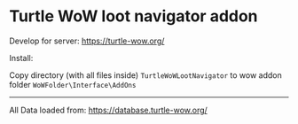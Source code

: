 # Turtle WoW loot navigator addon
Develop for server: https://turtle-wow.org/

Install:

Copy directory (with all files inside) `TurtleWoWLootNavigator` to wow addon folder `WoWFolder\Interface\AddOns`

---

All Data loaded from: https://database.turtle-wow.org/
